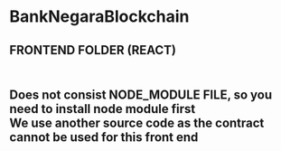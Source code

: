 # BankNegaraBlockchain

<h2> FRONTEND FOLDER (REACT) <h2>
<br> Does not consist NODE_MODULE FILE, so you need to install node module first
<br> We use another source code as the contract cannot be used for this front end
